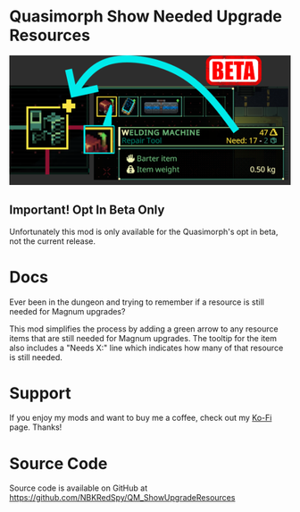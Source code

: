 # Quasimorph Show Needed Upgrade Resources

![thumbnail icon](media/thumbnail.png)


## Important! Opt In Beta Only

Unfortunately this mod is only available for the Quasimorph's opt in beta, not the current release.

# Docs
Ever been in the dungeon and trying to remember if a resource is still needed for Magnum upgrades?

This mod simplifies the process by adding a green arrow to any resource items that are still needed for Magnum upgrades.
The tooltip for the item also includes a "Needs X:" line which indicates how many of that resource is still needed.

# Support
If you enjoy my mods and want to buy me a coffee, check out my [Ko-Fi](https://ko-fi.com/nbkredspy71915) page.
Thanks!

# Source Code
Source code is available on GitHub at https://github.com/NBKRedSpy/QM_ShowUpgradeResources
